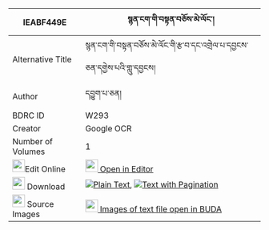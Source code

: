 |IEABF449E|སྙན་ངག་གི་བསྟན་བཅོས་མེ་ལོང་། 
| --- | --- 
|Alternative Title |སྙན་ངག་གི་བསྟན་བཅོས་མེ་ལོང་གི་རྩ་བ་དང་འགྲེལ་པ་དབྱངས་ཅན་དགྱེས་པའི་གླུ་དབྱངས།
|Author| དབྱུག་པ་ཅན།
|BDRC ID | W293
|Creator | Google OCR
|Number of Volumes| 1
|<img width="25" src="https://img.icons8.com/color/25/000000/edit-property.png">Edit Online| [<img width="25" src="https://avatars.githubusercontent.com/u/45091458?s=200&v=4"> Open in Editor](http://editor.openpecha.org/IEABF449E)
|<img width="25" src="https://img.icons8.com/fluent/48/000000/download-2.png"/>  Download | [![](https://img.icons8.com/color/20/000000/txt.png)Plain Text](https://github.com/Openpecha/IEABF449E/releases/download/v1/nyenngak_gi_tencho_melong_plain_IEABF449E.zip), [![](https://img.icons8.com/color/20/000000/txt.png)Text with Pagination](https://github.com/Openpecha/IEABF449E/releases/download/v1/nyenngak_gi_tencho_melong_pages_IEABF449E.zip)
|<img width="25" src="https://img.icons8.com/plasticine/100/000000/pictures-folder.png"/>  Source Images | [<img width="25" src="https://library.bdrc.io/icons/BUDA-small.svg"> Images of text file open in BUDA](https://library.bdrc.io/show/bdr:W293)